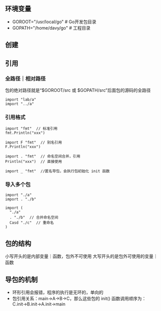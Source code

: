 ## 环境变量
- GOROOT="/usr/local/go"  # Go开发包目录
- GOPATH="/home/davy/go"  # 工程目录

## 创建

## 引用
### 全路径｜相对路径
包的绝对路径就是“$GOROOT/src 或 $GOPATH/src”后面包的源码的全路径
```
import "lab/a"
import "../a"
```
### 引用格式
```
import "fmt"  // 标准引用
fmt.Println("xxx")

import F "fmt"  // 别名引用
F.Println("xxx")

import . "fmt"  // 命名空间合并，引用
Println("xxx")  // 直接使用

import _ "fmt"  //匿名导包，会执行包初始化 init 函数
```
### 导入多个包
```
import "./a"
import . "./b"
```
```
import (
  "./a"
  . "./b"  // 合并命名空间
  Casd "./c"  // 重命名
)
```

## 包的结构
小写开头的是内部变量｜函数，包外不可使用
大写开头的是包外可使用的变量｜函数

## 导包的机制
- 环形引用会报错，程序的执行是无环的，单向的
- 包引用关系：main→A→B→C，那么这些包的 init() 函数调用顺序为：C.init→B.init→A.init→main
